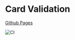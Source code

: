 # Card Validation
[Github Pages](https://stasyabunina.github.io/e2e/)  

![CI](https://github.com/stasyabunina/e2e/actions/workflows/web.yml/badge.svg)
